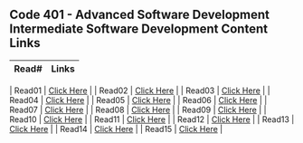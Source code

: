 ## Code 401 - Advanced Software Development Intermediate Software Development Content Links
| Read#         | Links |
| ------------- | ------------- |

| Read01  | [Click Here](https://saadoundhirat.github.io/reading-notes/Code%20401%20-%20Advanced%20Software%20Development/read-01)  |
| Read02  | [Click Here](https://saadoundhirat.github.io/reading-notes/Code%20401%20-%20Advanced%20Software%20Development/read-02) |
| Read03  | [Click Here](https://saadoundhirat.github.io/reading-notes/Code%20401%20-%20Advanced%20Software%20Development/read-03) |
| Read04  | [Click Here](https://saadoundhirat.github.io/reading-notes/Code%20401%20-%20Advanced%20Software%20Development/read-04) |
| Read05  | [Click Here](https://saadoundhirat.github.io/reading-notes/Code%20401%20-%20Advanced%20Software%20Development/read-05) |
| Read06  | [Click Here](https://saadoundhirat.github.io/reading-notes/Code%20401%20-%20Advanced%20Software%20Development/read-06) |
| Read07  | [Click Here](https://saadoundhirat.github.io/reading-notes/Code%20401%20-%20Advanced%20Software%20Development/read-07) |
| Read08  | [Click Here](https://saadoundhirat.github.io/reading-notes/Code%20401%20-%20Advanced%20Software%20Development/read-08) |
| Read09  | [Click Here](#) |
| Read10  | [Click Here](#) |
| Read11  | [Click Here](#) |
| Read12  | [Click Here](#) |
| Read13  | [Click Here](#) |
| Read14  | [Click Here](#) |
| Read15  | [Click Here](#) |
